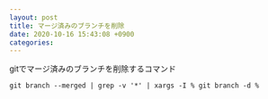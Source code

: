 ```yaml
---
layout: post
title: マージ済みのブランチを削除
date: 2020-10-16 15:43:08 +0900
categories:
---
```

gitでマージ済みのブランチを削除するコマンド

```
git branch --merged | grep -v '*' | xargs -I % git branch -d %
```
